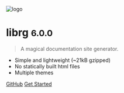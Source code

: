 <!-- _coverpage.md -->

![logo](_media/icon.svg)

# librg <small>6.0.0</small>

> A magical documentation site generator.

- Simple and lightweight (~21kB gzipped)
- No statically built html files
- Multiple themes

[GitHub](https://github.com/zpl-c/librg/)
[Get Started](#welcome)
